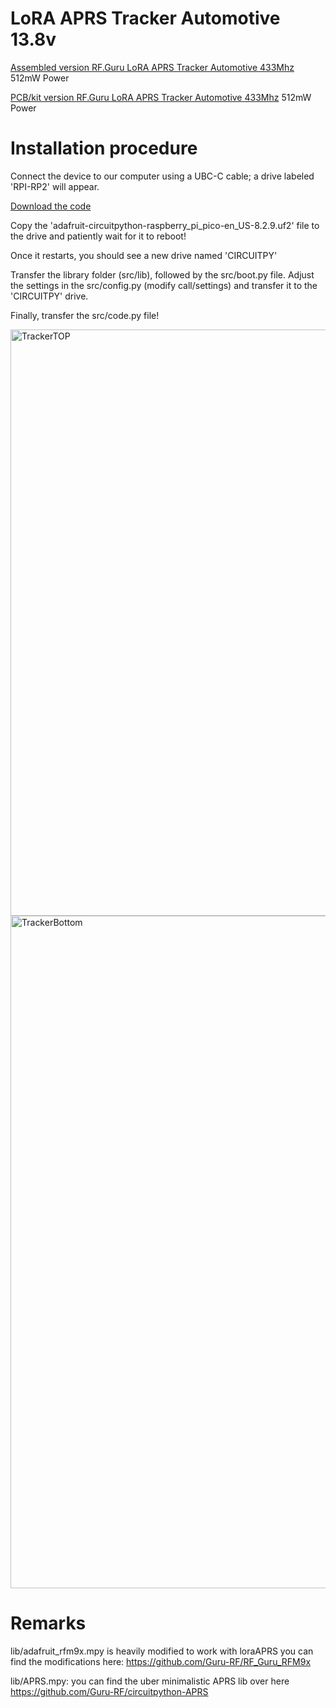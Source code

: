 # LoRA APRS Tracker Automotive 13.8v

[Assembled version RF.Guru LoRA APRS Tracker Automotive 433Mhz](https://shop.rf.guru/products/2023-pa-521) 512mW Power

[PCB/kit version RF.Guru LoRA APRS Tracker Automotive 433Mhz](https://shop.rf.guru/products/2023-p-521) 512mW Power

# Installation procedure #
Connect the device to our computer using a UBC-C cable; a drive labeled 'RPI-RP2' will appear. 

[Download the code](https://github.com/Guru-RF/LoRa433APRSTracker/archive/refs/heads/main.zip)

Copy the 'adafruit-circuitpython-raspberry_pi_pico-en_US-8.2.9.uf2' file to the drive and patiently wait for it to reboot! 

Once it restarts, you should see a new drive named 'CIRCUITPY' 

Transfer the library folder (src/lib), followed by the src/boot.py file. Adjust the settings in the src/config.py (modify call/settings) and transfer it to the 'CIRCUITPY' drive. 

Finally, transfer the src/code.py file!

<img width="938" alt="TrackerTOP" src="https://github.com/Guru-RF/LoraAPRStracker/assets/1251767/c3a32cc5-92fe-420b-a335-53400f411a51">
<img width="1076" alt="TrackerBottom" src="https://github.com/Guru-RF/LoraAPRStracker/assets/1251767/2ef5376d-9d41-4aac-892e-fea3d2fedd85">

# Remarks

lib/adafruit_rfm9x.mpy is heavily modified to work with loraAPRS
you can find the modifications here:
https://github.com/Guru-RF/RF_Guru_RFM9x

lib/APRS.mpy:
you can find the uber minimalistic APRS lib over here
https://github.com/Guru-RF/circuitpython-APRS

